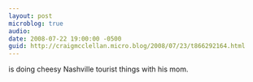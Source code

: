 ```yaml
---
layout: post
microblog: true
audio: 
date: 2008-07-22 19:00:00 -0500
guid: http://craigmcclellan.micro.blog/2008/07/23/t866292164.html
---
```

is doing cheesy Nashville tourist things with his mom.

